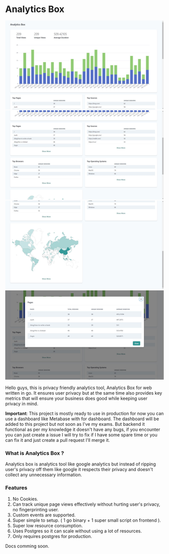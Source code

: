 # Analytics Box


![](./assets/c/1.jpg)
![](./assets/c/2.jpg)
![](./assets/c/3.jpg)
![](./assets/c/4.jpg)


Hello guys, this is privacy friendly analytics tool, Analytics Box for web written in go. It ensures user privacy but at the same time also provides key metrics that will ensure your business does good while keeping user privacy in mind.

**Important**: This project is mostly ready to use in production for now you can use a dashboard like Metabase with for dashboard. The dashboard will be added to this project but not soon as I've my exams. But backend it functional as per my knowledge it doesn't have any bugs, if you encounter you can just create a issue I will try to fix if I have some spare time or you can fix it and just create a pull request I'll merge it.

### What is Analytics Box ?

Analytics box is analytics tool like google analytics but instead of ripping user's privacy off them like google it respects their privacy and doesn't collect any unnecessary information.

### Features
1. No Cookies.
2. Can track unique page views effectively without hurting user's privacy, no fingerprinting user.
3. Custom events are supported.
4. Super simple to setup. ( 1 go binary + 1 super small script on frontend ).
5. Super low resource consumption.
6. Uses Postgres so it can scale without using a lot of resources.
7. Only requires postgres for production.

Docs comming soon.
